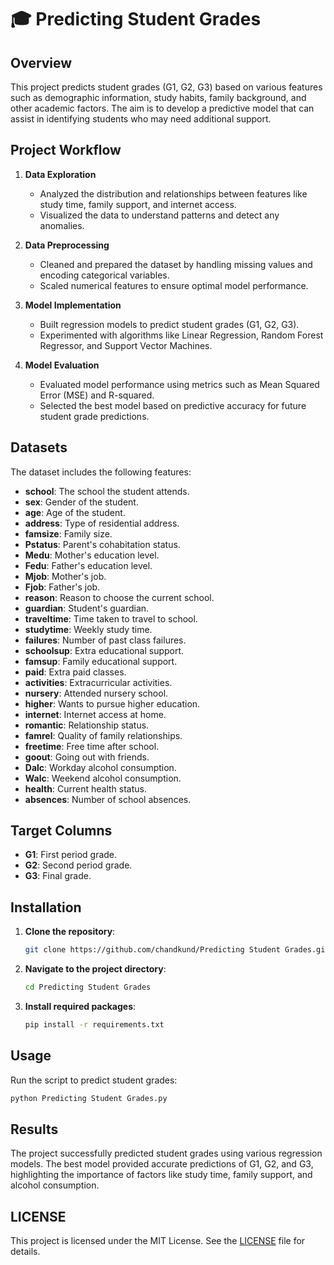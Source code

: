 # 🎓 Predicting Student Grades

## Overview

This project predicts student grades (G1, G2, G3) based on various features such as demographic information, study habits, family background, and other academic factors. The aim is to develop a predictive model that can assist in identifying students who may need additional support.

## Project Workflow

1. **Data Exploration**  
   - Analyzed the distribution and relationships between features like study time, family support, and internet access.  
   - Visualized the data to understand patterns and detect any anomalies.  

2. **Data Preprocessing**  
   - Cleaned and prepared the dataset by handling missing values and encoding categorical variables.  
   - Scaled numerical features to ensure optimal model performance.  

3. **Model Implementation**  
   - Built regression models to predict student grades (G1, G2, G3).  
   - Experimented with algorithms like Linear Regression, Random Forest Regressor, and Support Vector Machines.  

4. **Model Evaluation**  
   - Evaluated model performance using metrics such as Mean Squared Error (MSE) and R-squared.  
   - Selected the best model based on predictive accuracy for future student grade predictions.  

## Datasets

The dataset includes the following features:  
- **school**: The school the student attends.  
- **sex**: Gender of the student.  
- **age**: Age of the student.  
- **address**: Type of residential address.  
- **famsize**: Family size.  
- **Pstatus**: Parent's cohabitation status.  
- **Medu**: Mother's education level.  
- **Fedu**: Father's education level.  
- **Mjob**: Mother's job.  
- **Fjob**: Father's job.  
- **reason**: Reason to choose the current school.  
- **guardian**: Student's guardian.  
- **traveltime**: Time taken to travel to school.  
- **studytime**: Weekly study time.  
- **failures**: Number of past class failures.  
- **schoolsup**: Extra educational support.  
- **famsup**: Family educational support.  
- **paid**: Extra paid classes.  
- **activities**: Extracurricular activities.  
- **nursery**: Attended nursery school.  
- **higher**: Wants to pursue higher education.  
- **internet**: Internet access at home.  
- **romantic**: Relationship status.  
- **famrel**: Quality of family relationships.  
- **freetime**: Free time after school.  
- **goout**: Going out with friends.  
- **Dalc**: Workday alcohol consumption.  
- **Walc**: Weekend alcohol consumption.  
- **health**: Current health status.  
- **absences**: Number of school absences.

## Target Columns
- **G1**: First period grade.  
- **G2**: Second period grade.  
- **G3**: Final grade.

## Installation

1. **Clone the repository**:  
   ```bash
   git clone https://github.com/chandkund/Predicting Student Grades.git
   ```  
2. **Navigate to the project directory**:  
   ```bash
   cd Predicting Student Grades 
   ```  
3. **Install required packages**:  
   ```bash
   pip install -r requirements.txt 
   ```

## Usage

Run the script to predict student grades:  
```bash
python Predicting Student Grades.py
```

## Results

The project successfully predicted student grades using various regression models. The best model provided accurate predictions of G1, G2, and G3, highlighting the importance of factors like study time, family support, and alcohol consumption.

## LICENSE

This project is licensed under the MIT License. See the [LICENSE](LICENSE) file for details.

